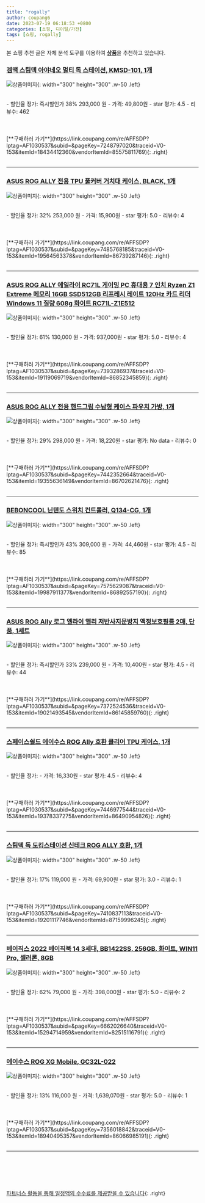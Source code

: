 ```yaml
---
title: "rogally"
author: coupang6
date: 2023-07-19 06:18:53 +0800
categories: [쇼핑, 디이털/가전]
tags: [쇼핑, rogally]
---
```


본 쇼핑 추천 글은 자체 분석 도구를 이용하여 [**상품**](https://link.coupang.com/a/bao1ui)을 추천하고 있습니다.

### [겜맥 스팀덱 아야네오 멀티 독 스테이션, KMSD-101, 1개](https://link.coupang.com/re/AFFSDP?lptag=AF1030537&subid=&pageKey=7248797020&traceid=V0-153&itemId=18434412360&vendorItemId=85575811769)

![상품이미지](https://thumbnail8.coupangcdn.com/thumbnails/remote/230x230ex/image/retail/images/2023/04/06/14/1/5c8f7180-76a2-4dc6-b331-6d73ce5f1a69.jpg){: width="300" height="300" .w-50 .left}


<br>
- 할인율 정가: 즉시할인가 38%  293,000   원
- 가격: 49,800원
- star 평가: 4.5
- 리뷰수: 462
<br>
<br>
<br>
<br>
[**구매하러 가기**](https://link.coupang.com/re/AFFSDP?lptag=AF1030537&subid=&pageKey=7248797020&traceid=V0-153&itemId=18434412360&vendorItemId=85575811769){: .right}
<br>
<br>

---

### [ASUS ROG ALLY 전용 TPU 풀커버 거치대 케이스, BLACK, 1개](https://link.coupang.com/re/AFFSDP?lptag=AF1030537&subid=&pageKey=7485768185&traceid=V0-153&itemId=19564563378&vendorItemId=86739287146)

![상품이미지](https://thumbnail10.coupangcdn.com/thumbnails/remote/230x230ex/image/vendor_inventory/ce1d/5b09436ed1d762610b0402aeb6a5b5fa9bf1d721923856227f8b3e7c86c4.jpg){: width="300" height="300" .w-50 .left}


<br>
- 할인율 정가: 32%  253,000   원
- 가격: 15,900원
- star 평가: 5.0
- 리뷰수: 4
<br>
<br>
<br>
<br>
[**구매하러 가기**](https://link.coupang.com/re/AFFSDP?lptag=AF1030537&subid=&pageKey=7485768185&traceid=V0-153&itemId=19564563378&vendorItemId=86739287146){: .right}
<br>
<br>

---

### [ASUS ROG ALLY 에일라이 RC71L 게이밍 PC 휴대용 7 인치 Ryzen Z1 Extreme 메모리 16GB SSD512GB 리프레시 레이트 120Hz 카드 리더 Windows 11 질량 608g 화이트 RC71L-Z1E512](https://link.coupang.com/re/AFFSDP?lptag=AF1030537&subid=&pageKey=7393286937&traceid=V0-153&itemId=19119069719&vendorItemId=86852345859)

![상품이미지](https://thumbnail8.coupangcdn.com/thumbnails/remote/230x230ex/image/vendor_inventory/7c90/635fc9a6b419638ab7ac5bd6693df56c37bcab074734e18d82e473dbc859.jpg){: width="300" height="300" .w-50 .left}


<br>
- 할인율 정가: 61%  130,000   원
- 가격: 937,000원
- star 평가: 5.0
- 리뷰수: 4
<br>
<br>
<br>
<br>
[**구매하러 가기**](https://link.coupang.com/re/AFFSDP?lptag=AF1030537&subid=&pageKey=7393286937&traceid=V0-153&itemId=19119069719&vendorItemId=86852345859){: .right}
<br>
<br>

---

### [ASUS ROG ALLY 전용 핸드그립 수납형 케이스 파우치 가방, 1개](https://link.coupang.com/re/AFFSDP?lptag=AF1030537&subid=&pageKey=7442352664&traceid=V0-153&itemId=19355636149&vendorItemId=86702621476)

![상품이미지](https://thumbnail7.coupangcdn.com/thumbnails/remote/230x230ex/image/vendor_inventory/453b/ec848e442a9ff28300b1f3b39ea5986369f9d364b24a4847f3db353af20f.jpg){: width="300" height="300" .w-50 .left}


<br>
- 할인율 정가: 29%  298,000   원
- 가격: 18,220원
- star 평가: No data
- 리뷰수: 0
<br>
<br>
<br>
<br>
[**구매하러 가기**](https://link.coupang.com/re/AFFSDP?lptag=AF1030537&subid=&pageKey=7442352664&traceid=V0-153&itemId=19355636149&vendorItemId=86702621476){: .right}
<br>
<br>

---

### [BEBONCOOL 닌텐도 스위치 컨트롤러, Q134-CG, 1개](https://link.coupang.com/re/AFFSDP?lptag=AF1030537&subid=&pageKey=7575629087&traceid=V0-153&itemId=19987911377&vendorItemId=86892557190)

![상품이미지](https://thumbnail10.coupangcdn.com/thumbnails/remote/230x230ex/image/vendor_inventory/0d5d/2522ef145902a61821464f2795d60fdadfdb4ccea225d4922f1f88e540b9.jpg){: width="300" height="300" .w-50 .left}


<br>
- 할인율 정가: 즉시할인가 43%  309,000   원
- 가격: 44,460원
- star 평가: 4.5
- 리뷰수: 85
<br>
<br>
<br>
<br>
[**구매하러 가기**](https://link.coupang.com/re/AFFSDP?lptag=AF1030537&subid=&pageKey=7575629087&traceid=V0-153&itemId=19987911377&vendorItemId=86892557190){: .right}
<br>
<br>

---

### [ASUS ROG Ally 로그 엘라이 앨리 저반사지문방지 액정보호필름 2매, 단품, 1세트](https://link.coupang.com/re/AFFSDP?lptag=AF1030537&subid=&pageKey=7372524536&traceid=V0-153&itemId=19021493545&vendorItemId=86145859760)

![상품이미지](https://thumbnail7.coupangcdn.com/thumbnails/remote/230x230ex/image/vendor_inventory/e767/9d4bc5ccaaf3b73a4b48a6508d6c3b93394dcc948ea58c8b57e4afb75c42.jpg){: width="300" height="300" .w-50 .left}


<br>
- 할인율 정가: 즉시할인가 33%  239,000   원
- 가격: 10,400원
- star 평가: 4.5
- 리뷰수: 44
<br>
<br>
<br>
<br>
[**구매하러 가기**](https://link.coupang.com/re/AFFSDP?lptag=AF1030537&subid=&pageKey=7372524536&traceid=V0-153&itemId=19021493545&vendorItemId=86145859760){: .right}
<br>
<br>

---

### [스페이스쉴드 에이수스 ROG Ally 호환 클리어 TPU 케이스, 1개](https://link.coupang.com/re/AFFSDP?lptag=AF1030537&subid=&pageKey=7446977544&traceid=V0-153&itemId=19378337275&vendorItemId=86490954826)

![상품이미지](https://thumbnail6.coupangcdn.com/thumbnails/remote/230x230ex/image/retail/images/2023/07/06/10/8/e5b04502-d780-4752-a187-945342493320.jpg){: width="300" height="300" .w-50 .left}


<br>
- 할인율 정가: 
- 가격: 16,330원
- star 평가: 4.5
- 리뷰수: 4
<br>
<br>
<br>
<br>
[**구매하러 가기**](https://link.coupang.com/re/AFFSDP?lptag=AF1030537&subid=&pageKey=7446977544&traceid=V0-153&itemId=19378337275&vendorItemId=86490954826){: .right}
<br>
<br>

---

### [스팀덱 독 도킹스테이션 신테크 ROG ALLY 호환, 1개](https://link.coupang.com/re/AFFSDP?lptag=AF1030537&subid=&pageKey=7410837113&traceid=V0-153&itemId=19201117746&vendorItemId=87159996245)

![상품이미지](https://thumbnail8.coupangcdn.com/thumbnails/remote/230x230ex/image/vendor_inventory/c1bb/eca74dc5eea33625ecce84ecefde7b9ea7c5cb719293d4a4387ce2d83e96.jpg){: width="300" height="300" .w-50 .left}


<br>
- 할인율 정가: 17%  119,000   원
- 가격: 69,900원
- star 평가: 3.0
- 리뷰수: 1
<br>
<br>
<br>
<br>
[**구매하러 가기**](https://link.coupang.com/re/AFFSDP?lptag=AF1030537&subid=&pageKey=7410837113&traceid=V0-153&itemId=19201117746&vendorItemId=87159996245){: .right}
<br>
<br>

---

### [베이직스 2022 베이직북 14 3세대, BB1422SS, 256GB, 화이트, WIN11 Pro, 셀러론, 8GB](https://link.coupang.com/re/AFFSDP?lptag=AF1030537&subid=&pageKey=6662026640&traceid=V0-153&itemId=15294714959&vendorItemId=82515116791)

![상품이미지](https://thumbnail9.coupangcdn.com/thumbnails/remote/230x230ex/image/retail/images/3205128823935169-9b961481-e75f-4737-87e0-40d36d9d5e98.png){: width="300" height="300" .w-50 .left}


<br>
- 할인율 정가: 62%  79,000   원
- 가격: 398,000원
- star 평가: 5.0
- 리뷰수: 2
<br>
<br>
<br>
<br>
[**구매하러 가기**](https://link.coupang.com/re/AFFSDP?lptag=AF1030537&subid=&pageKey=6662026640&traceid=V0-153&itemId=15294714959&vendorItemId=82515116791){: .right}
<br>
<br>

---

### [에이수스 ROG XG Mobile, GC32L-022](https://link.coupang.com/re/AFFSDP?lptag=AF1030537&subid=&pageKey=7356018842&traceid=V0-153&itemId=18940495357&vendorItemId=86066985191)

![상품이미지](https://thumbnail9.coupangcdn.com/thumbnails/remote/230x230ex/image/rs_quotation_api/bhreaoxy/d3ef54d96b9b4e5d9e779fe32c57401a.jpg){: width="300" height="300" .w-50 .left}


<br>
- 할인율 정가: 13%  116,000   원
- 가격: 1,639,070원
- star 평가: 5.0
- 리뷰수: 1
<br>
<br>
<br>
<br>
[**구매하러 가기**](https://link.coupang.com/re/AFFSDP?lptag=AF1030537&subid=&pageKey=7356018842&traceid=V0-153&itemId=18940495357&vendorItemId=86066985191){: .right}
<br>
<br>

---
<br><br><br><br><br> [파트너스 활동을 통해 일정액의 수수료를 제공받을 수 있습니다](https://link.coupang.com/a/bao1ui){: .right}